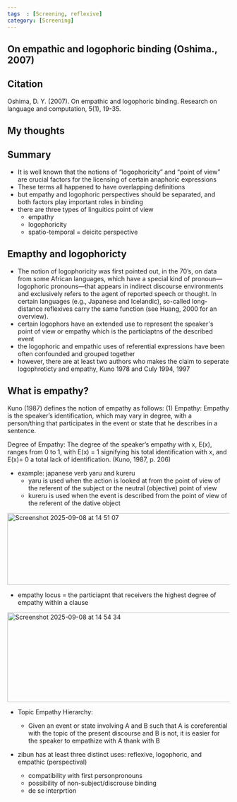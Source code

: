 ```yaml
---
tags  : [Screening, reflexive]
category: [Screening]
---
```

## On empathic and logophoric binding (Oshima., 2007)

## Citation 
Oshima, D. Y. (2007). On empathic and logophoric binding. Research on language and computation, 5(1), 19-35.

## My thoughts

## Summary 
- It is well known that the notions of “logophoricity” and “point of view” are crucial factors for the licensing of certain anaphoric expressions
- These terms all happened to have overlapping definitions
- but empathy and logophoric perspectives should be separated, and both factors play important roles in binding
- there are three types of linguitics point of view
  - empathy
  - logophoricity
  - spatio-temporal = deicitc perspective 

## Emapthy and logophoricty 
- The notion of logophoricity was first pointed out, in the 70’s, on data from some African languages, which have a special kind of pronoun—logophoric pronouns—that appears in indirect discourse environments and exclusively refers to the agent of reported speech or thought. In certain languages (e.g., Japanese and Icelandic), so-called long-distance reflexives carry the same function (see Huang, 2000 for an overview).
- certain logophors have an extended use to represent the speaker's point of view or empathy which is the particiaptns of the described event
- the logophoric and empathic uses of referential expressions have been often confounded and grouped together
- however, there are at least two authors who makes the claim to seperate logophroticty and empathy, Kuno 1978 and Culy 1994, 1997

## What is empathy?
Kuno (1987) defines the notion of empathy as follows:
(1) Empathy: Empathy is the speaker’s identification, which may vary in degree, with a person/thing that participates in the event or state that he describes in a sentence.

Degree of Empathy: The degree of the speaker’s empathy with x, E(x), ranges from 0 to 1, with E(x) = 1 signifying his total identification with x, and E(x)= 0 a total lack of identification. (Kuno, 1987, p. 206)

- example: japanese verb yaru and kureru
  - yaru is used when the action is looked at from the point of view of the referent of the subject or the neutral (objective) point of view
  - kureru is used when the event is described from the point of view of the referent of the dative object
    
<img width="865" height="163" alt="Screenshot 2025-09-08 at 14 51 07" src="https://github.com/user-attachments/assets/311b98c8-63d6-4dd8-8975-6450f44bd15f" />

- empathy locus = the particiapnt that receivers the highest degree of empathy within a clause
<img width="1016" height="203" alt="Screenshot 2025-09-08 at 14 54 34" src="https://github.com/user-attachments/assets/00ae1467-d249-406a-b927-6d150e600956" />

- Topic Empathy Hierarchy:
  - Given an event or state involving A and B such that A is coreferential with the topic of the present discourse and B is not, it is easier for the speaker to empathize with A thank with B
 
- zibun has at least three distinct uses: reflexive, logophoric, and empathic (perspectival)
  - compatibility with first personpronouns
  - possibility of non-subject/discrouse binding
  - de se interprtion
 
  



 
